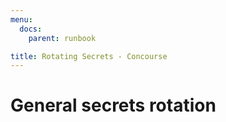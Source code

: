 ```yaml
---
menu:
  docs:
    parent: runbook

title: Rotating Secrets - Concourse
---
```


# General secrets rotation
